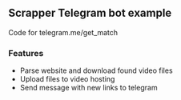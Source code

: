 ## Scrapper Telegram bot example

Code for telegram.me/get_match

### Features
* Parse website and download found video files
* Upload files to video hosting
* Send message with new links to telegram